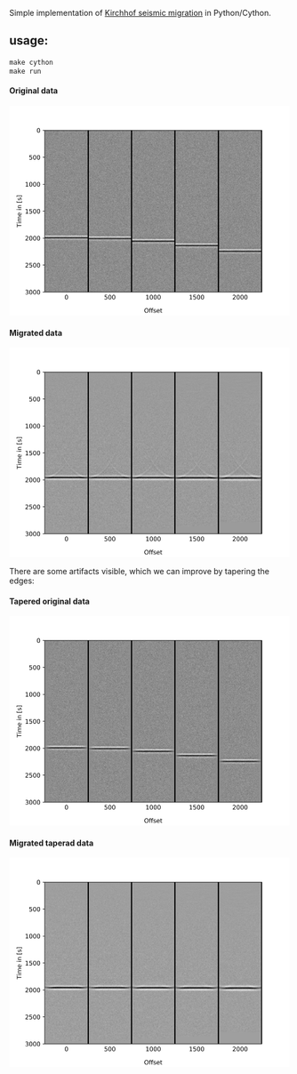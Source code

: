 
Simple implementation of [Kirchhof seismic migration](https://en.wikipedia.org/wiki/Seismic_migration) in Python/Cython.

## usage:

```
make cython
make run
```

#### Original data

![](./figures/unprocessed.png)

#### Migrated data

![](./figures/migrated_data.png)

There are some artifacts visible, which we can improve by tapering the edges:

#### Tapered original data

![](./figures/tapered_original_data.png)

#### Migrated taperad data

![](./figures/migrated_tapered_data.png)
